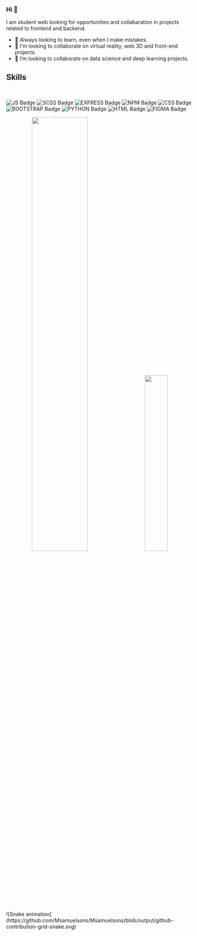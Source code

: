 
### Hi 👋
I am student web looking for opportunities and collabaration in projects related to frontend and backend.
- 🔭 Always looking to learn, even when I make mistakes.
- 🌱 I'm looking to collaborate on virtual reality, web 3D and front-end projects.
- 🤝 I’m looking to collaborate on data science and deep learning projects. 


## Skills

<br/>


![JS Badge](https://img.shields.io/badge/JavaScript-F7DF1E?style=for-the-badge&logo=javascript&logoColor=black)
![SCSS Badge](https://img.shields.io/badge/Sass-CC6699?style=for-the-badge&logo=sass&logoColor=white)
![EXPRESS Badge](https://img.shields.io/badge/Express.js-000000?style=for-the-badge&logo=express&logoColor=white)
![NPM Badge](https://img.shields.io/badge/npm-CB3837?style=for-the-badge&logo=npm&logoColor=white)
![CSS Badge](https://img.shields.io/badge/CSS3-1572B6?style=for-the-badge&logo=css3&logoColor=white)
![BOOTSTRAP Badge](https://img.shields.io/badge/Python-14354C?style=for-the-badge&logo=python&logoColor=white)
![PYTHON Badge](https://img.shields.io/badge/Bootstrap-563D7C?style=for-the-badge&logo=bootstrap&logoColor=white)
![HTML Badge](https://img.shields.io/badge/HTML5-E34F26?style=for-the-badge&logo=html5&logoColor=white)
![FIGMA Badge](https://img.shields.io/badge/Figma-F24E1E?style=for-the-badge&logo=figma&logoColor=white)


<p align="center">
   <img src = "https://github-readme-stats.vercel.app/api?username=Msamuelsons&show_icons=true&theme=dracula" width="55%">
&nbsp; &nbsp; &nbsp; &nbsp;
    <img src = "https://github-readme-stats.vercel.app/api/top-langs/?username=Msamuelsons&layout=compact&theme=dracula" width="35%"></p>

    
</p>
<p>
  ![Snake animation](https://github.com/Msamuelsons/Msamuelsons/blob/output/github-contribution-grid-snake.svg)
</p>

